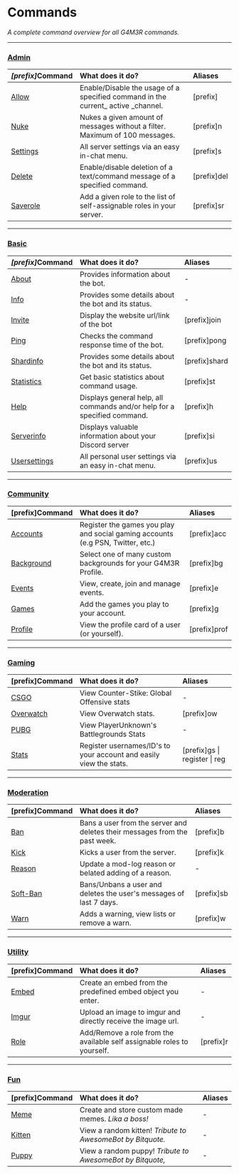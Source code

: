 # Commands

_A complete command overview for all G4M3R commands._

---

### [Admin](/commands/admin.md)

| _\[prefix\]_**Command** | **What does it do?** | **Aliases** |
| :--- | :--- | :--- |
| [Allow](/commands/admin/allow.md) | Enable/Disable the usage of a specified command in the current\_ active \_channel. | \[prefix\] |
| [Nuke](/commands/admin/nuke.md) | Nukes a given amount of messages without a filter. Maximum of 100 messages. | \[prefix\]n |
| [Settings](/commands/admin/settings.md) | All server settings via an easy in-chat menu. | \[prefix\]s |
| [Delete](/commands/admin/delete.md) | Enable/disable deletion of a text/command message of a specified command. | \[prefix\]del |
| [Saverole](/commands/admin/saverole.md) | Add a given role to the list of self-assignable roles in your server. | \[prefix\]sr |

---

### [Basic](/commands/basic.md)

| _\[prefix\]_**Command** | **What does it do?** | **Aliases** |
| :--- | :--- | :--- |
| [About](/commands/about.md) | Provides information about the bot. | - |
| [Info](/commands/info.md) | Provides some details about the bot and its status. | - |
| [Invite](/commands/invite.md) | Display the website url/link of the bot | \[prefix\]join |
| [Ping](/commands/ping.md) | Checks the command response time of the    bot. | \[prefix\]pong |
| [Shardinfo](/commands/shardinfo.md) | Provides some details about the bot and its status. | \[prefix\]shard |
| [Statistics](/commands/statistics.md) | Get basic statistics about command usage. | \[prefix\]st |
| [Help](/commands/help.md) | Displays general help, all commands and/or help for a specified command. | \[prefix\]h |
| [Serverinfo](/commands/serverinfo.md) | Displays valuable information about your     Discord server | \[prefix\]si |
| [Usersettings](/commands/usersettings.md) | All personal user settings via an easy in-chat menu. | \[prefix\]us |

---

### [Community](/commands/community.md)

| \[prefix\]**Command** | **What does it do?** | **Aliases** |
| :--- | :--- | :--- |
| [Accounts](/commands/community/accounts.md) | Register the games you play and social         gaming accounts \(e.g PSN, Twitter, etc.\) | \[prefix\]acc |
| [Background](/commands/community/background.md) | Select one of many custom backgrounds for your G4M3R Profile. | \[prefix\]bg |
| [Events](/commands/community/events.md) | View, create, join and manage events. | \[prefix\]e |
| [Games](/commands/community/games.md) | Add the games you play to your account. | \[prefix\]g |
| [Profile](/commands/community/profile.md) | View the profile card of a user \(or yourself\). | \[prefix\]prof |

---

### [Gaming](/commands/gaming.md)

| \[prefix\]**Command** | **What does it do?** | **Aliases** |
| :--- | :--- | :--- |
| [CSGO](/commands/gaming/cs:go.md) | View Counter-Stike: Global Offensive stats | - |
| [Overwatch](/commands/gaming/overwatch.md) | View Overwatch stats. | \[prefix\]ow |
| [PUBG](/commands/gaming/pubg.md) | View PlayerUnknown's Battlegrounds Stats | - |
| [Stats](/Stats) | Register usernames/ID's to your account and easily view the stats. | \[prefix\]gs \| register \| reg |

---

### [Moderation](/commands/moderation.md)

| \[prefix\]**Command** | **What does it do?** | **Aliases** |
| :--- | :--- | :--- |
| [Ban](/commands/moderation/ban.md) | Bans a user from the server and deletes their messages from the past week. | \[prefix\]b |
| [Kick](/commands/moderation/kick.md) | Kicks a user from the server. | \[prefix\]k |
| [Reason](/commands/moderation/reason.md) | Update a mod-log reason or belated adding of a reason. | - |
| [Soft-Ban](/commands/moderation/soft-ban.md) | Bans/Unbans a user and deletes the user's messages of last 7 days. | \[prefix\]sb |
| [Warn](/commands/moderation/warn.md) | Adds a warning, view lists or remove a warn. | \[prefix\]w |

---

### [Utility](/commands/utility.md)

| \[prefix\]**Command** | **What does it do?** | **Aliases** |
| :--- | :--- | :--- |
| [Embed](/commands/other/embed.md) | Create an embed from the predefined embed object you enter. | - |
| [Imgur](/commands/other/imgur.md) | Upload an image to imgur and directly receive the image url. | - |
| [Role](/commands/utility/role.md) | Add/Remove a role from the available self assignable roles to yourself. | \[prefix\]r |

---

### [Fun](/commands/fun.md)

| \[prefix\]**Command** | **What does it do?** | **Aliases** |
| :--- | :--- | :--- |
| [Meme](/commands/other/meme.md) | Create and store custom made memes. _Lika a boss!_ | - |
| [Kitten](/commands/other/kitten.md) | View a random kitten! _Tribute to AwesomeBot by Bitquote._ | - |
| [Puppy](/commands/other/puppy.md) | View a random puppy! _Tribute to AwesomeBot by Bitquote,_ | - |



